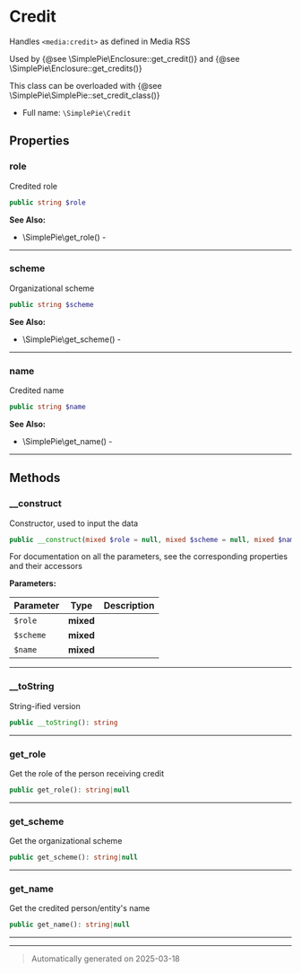 
# Credit

Handles `<media:credit>` as defined in Media RSS

Used by {@see \SimplePie\Enclosure::get_credit()} and {@see \SimplePie\Enclosure::get_credits()}

This class can be overloaded with {@see \SimplePie\SimplePie::set_credit_class()}

* Full name: `\SimplePie\Credit`



## Properties


### role

Credited role

```php
public string $role
```





**See Also:**

* \SimplePie\get_role() - 

***

### scheme

Organizational scheme

```php
public string $scheme
```





**See Also:**

* \SimplePie\get_scheme() - 

***

### name

Credited name

```php
public string $name
```





**See Also:**

* \SimplePie\get_name() - 

***

## Methods


### __construct

Constructor, used to input the data

```php
public __construct(mixed $role = null, mixed $scheme = null, mixed $name = null): mixed
```

For documentation on all the parameters, see the corresponding
properties and their accessors






**Parameters:**

| Parameter | Type | Description |
|-----------|------|-------------|
| `$role` | **mixed** |  |
| `$scheme` | **mixed** |  |
| `$name` | **mixed** |  |





***

### __toString

String-ified version

```php
public __toString(): string
```












***

### get_role

Get the role of the person receiving credit

```php
public get_role(): string|null
```












***

### get_scheme

Get the organizational scheme

```php
public get_scheme(): string|null
```












***

### get_name

Get the credited person/entity's name

```php
public get_name(): string|null
```












***


***
> Automatically generated on 2025-03-18
